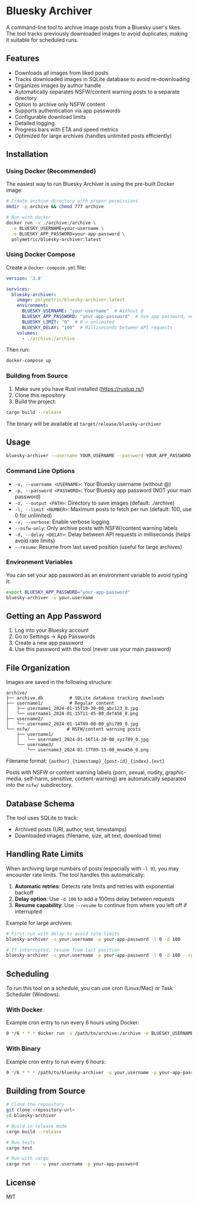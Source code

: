 # Bluesky Archiver

A command-line tool to archive image posts from a Bluesky user's likes. The tool tracks previously downloaded images to avoid duplicates, making it suitable for scheduled runs.

## Features

- Downloads all images from liked posts
- Tracks downloaded images in SQLite database to avoid re-downloading
- Organizes images by author handle
- Automatically separates NSFW/content warning posts to a separate directory
- Option to archive only NSFW content
- Supports authentication via app passwords
- Configurable download limits
- Detailed logging
- Progress bars with ETA and speed metrics
- Optimized for large archives (handles unlimited posts efficiently)

## Installation

### Using Docker (Recommended)

The easiest way to run Bluesky Archiver is using the pre-built Docker image:

```bash
# Create archive directory with proper permissions
mkdir -p archive && chmod 777 archive

# Run with docker
docker run -v ./archive:/archive \
  -e BLUESKY_USERNAME=your-username \
  -e BLUESKY_APP_PASSWORD=your-app-password \
  polymetric/bluesky-archiver:latest
```

### Using Docker Compose

Create a `docker-compose.yml` file:

```yaml
version: '3.8'

services:
  bluesky-archiver:
    image: polymetric/bluesky-archiver:latest
    environment:
      BLUESKY_USERNAME: "your-username"  # Without @
      BLUESKY_APP_PASSWORD: "your-app-password"  # Use app password, not main password
      BLUESKY_LIMIT: "0"  # 0 = unlimited
      BLUESKY_DELAY: "100"  # Milliseconds between API requests
    volumes:
      - ./archive:/archive
```

Then run:
```bash
docker-compose up
```

### Building from Source

1. Make sure you have Rust installed (https://rustup.rs/)
2. Clone this repository
3. Build the project:

```bash
cargo build --release
```

The binary will be available at `target/release/bluesky-archiver`

## Usage

```bash
bluesky-archiver --username YOUR_USERNAME --password YOUR_APP_PASSWORD
```

### Command Line Options

- `-u, --username <USERNAME>`: Your Bluesky username (without @)
- `-p, --password <PASSWORD>`: Your Bluesky app password (NOT your main password)
- `-o, --output <PATH>`: Directory to save images (default: ./archive)
- `-l, --limit <NUMBER>`: Maximum posts to fetch per run (default: 100, use 0 for unlimited)
- `-v, --verbose`: Enable verbose logging
- `--nsfw-only`: Only archive posts with NSFW/content warning labels
- `-d, --delay <DELAY>`: Delay between API requests in milliseconds (helps avoid rate limits)
- `--resume`: Resume from last saved position (useful for large archives)

### Environment Variables

You can set your app password as an environment variable to avoid typing it:

```bash
export BLUESKY_APP_PASSWORD="your-app-password"
bluesky-archiver -u your.username
```

## Getting an App Password

1. Log into your Bluesky account
2. Go to Settings → App Passwords
3. Create a new app password
4. Use this password with the tool (never use your main password)

## File Organization

Images are saved in the following structure:
```
archive/
├── archive.db          # SQLite database tracking downloads
├── username1/          # Regular content
│   ├── username1_2024-01-15T10-30-00_abc123_0.jpg
│   └── username1_2024-01-15T11-45-00_def456_0.png
├── username2/
│   └── username2_2024-01-14T09-00-00_ghi789_0.jpg
└── nsfw/              # NSFW/content warning posts
    ├── username1/
    │   └── username1_2024-01-16T14-20-00_xyz789_0.jpg
    └── username3/
        └── username3_2024-01-17T09-15-00_mno456_0.png
```

Filename format: `{author}_{timestamp}_{post-id}_{index}.{ext}`

Posts with NSFW or content warning labels (porn, sexual, nudity, graphic-media, self-harm, sensitive, content-warning) are automatically separated into the `nsfw/` subdirectory.

## Database Schema

The tool uses SQLite to track:
- Archived posts (URI, author, text, timestamps)
- Downloaded images (filename, size, alt text, download time)

## Handling Rate Limits

When archiving large numbers of posts (especially with `-l 0`), you may encounter rate limits. The tool handles this automatically:

1. **Automatic retries**: Detects rate limits and retries with exponential backoff
2. **Delay option**: Use `-d 100` to add a 100ms delay between requests
3. **Resume capability**: Use `--resume` to continue from where you left off if interrupted

Example for large archives:
```bash
# First run with delay to avoid rate limits
bluesky-archiver -u your.username -p your-app-password -l 0 -d 100

# If interrupted, resume from last position
bluesky-archiver -u your.username -p your-app-password -l 0 -d 100 --resume
```

## Scheduling

To run this tool on a schedule, you can use cron (Linux/Mac) or Task Scheduler (Windows).

### With Docker

Example cron entry to run every 6 hours using Docker:
```bash
0 */6 * * * docker run -v /path/to/archive:/archive -e BLUESKY_USERNAME=your-username -e BLUESKY_APP_PASSWORD=your-app-password polymetric/bluesky-archiver:latest
```

### With Binary

Example cron entry to run every 6 hours:
```bash
0 */6 * * * /path/to/bluesky-archiver -u your.username -p your-app-password
```

## Building from Source

```bash
# Clone the repository
git clone <repository-url>
cd bluesky-archiver

# Build in release mode
cargo build --release

# Run tests
cargo test

# Run with cargo
cargo run -- -u your.username -p your-app-password
```

## License

MIT